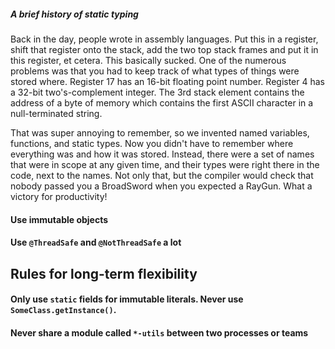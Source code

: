 ##### A brief history of static typing

Back in the day, people wrote in assembly languages. Put this in a register,
shift that register onto the stack, add the two top stack frames and put it in
this register, et cetera. This basically sucked. One of the numerous problems
was that you had to keep track of what types of things were stored where.
Register 17 has an 16-bit floating point number. Register 4 has a 32-bit
two's-complement integer. The 3rd stack element contains the address of a byte
of memory which contains the first ASCII character in a null-terminated string.

That was super annoying to remember, so we invented named variables, functions,
and static types. Now you didn't have to remember where everything was and how
it was stored. Instead, there were a set of names that were in scope at any
given time, and their types were right there in the code, next to the names. Not
only that, but the compiler would check that nobody passed you a BroadSword when
you expected a RayGun. What a victory for productivity!




#### Use immutable objects


#### Use `@ThreadSafe` and `@NotThreadSafe` a lot




## Rules for long-term flexibility

#### Only use `static` fields for immutable literals. Never use `SomeClass.getInstance()`.

#### Never share a module called `*-utils` between two processes or teams
